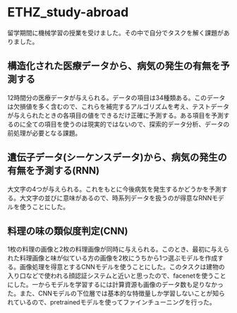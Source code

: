 # ETHZ_study-abroad
留学期間に機械学習の授業を受けました。その中で自分でタスクを解く課題がありました。

## 構造化された医療データから、病気の発生の有無を予測する
12時間分の医療データが与えられる。データの項目は34種類ある。このデータは欠損値を多く含むので、これらを補完するアルゴリズムを考え、テストデータが与えられたときの各項目の値をできるだけ正確に予測する。ある項目を予測するのに全ての項目を使うのは現実的ではないので、探索的データ分析、データの前処理が必要となる課題。


## 遺伝子データ(シーケンスデータ)から、病気の発生の有無を予測する(RNN)
大文字の4つが与えられる。これをもとに今後病気を発生するかどうかを予測する。大文字の並びに意味があるので、時系列データを扱うのが得意なRNNモデルを使うことにした。


## 料理の味の類似度判定(CNN)
1枚の料理の画像と2枚の料理画像が同時に与えられる。このとき、最初に与えられた料理画像と味が似ている方の画像を2枚にうちから1つ選ぶモデルを作成する。画像処理を得意とするCNNモデルを使うことにした。このタスクは建物の入り口などで使われる顔認証システムと近いと思ったので、facenetを使うことにした。一からモデルを学習するには計算資源も画像のデータ数も足りなかった。また、CNNモデルの下位層では基本的な特徴量しか学習しないことが知られているので、pretrainedモデルを使ってファインチューニングを行った。
